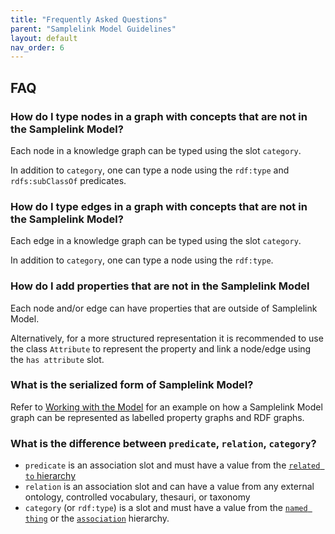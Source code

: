 ```yaml
---
title: "Frequently Asked Questions"
parent: "Samplelink Model Guidelines"
layout: default
nav_order: 6
---
```


## FAQ

### How do I type nodes in a graph with concepts that are not in the Samplelink Model?

Each node in a knowledge graph can be typed using the slot `category`.

In addition to `category`, one can type a node using the `rdf:type` and `rdfs:subClassOf` predicates.


### How do I type edges in a graph with concepts that are not in the Samplelink Model?

Each edge in a knowledge graph can be typed using the slot `category`.

In addition to `category`, one can type a node using the `rdf:type`.


### How do I add properties that are not in the Samplelink Model

Each node and/or edge can have properties that are outside of Samplelink Model. 

Alternatively, for a more structured representation it is recommended to use the class `Attribute` to represent the property and link a node/edge using the `has attribute` slot.

### What is the serialized form of Samplelink Model?

Refer to [Working with the Model](working-with-the-model.md) for an example on how a Samplelink Model graph can be represented as labelled property graphs and RDF graphs.

### What is the difference between `predicate`, `relation`, `category`?

- `predicate` is an association slot and must have a value from the [`related to` hierarchy](https://linkmodel.github.io/samplelink-model/docs/related_to)
- `relation` is an association slot and can have a value from any external ontology, controlled vocabulary, thesauri, or taxonomy
- `category` (or `rdf:type`) is a slot and must have a value from the [`named thing`](https://linkmodel.github.io/samplelink-model/docs/NamedThing)
or the [`association`](https://linkmodel.github.io/samplelink-model/docs/Association) hierarchy.

